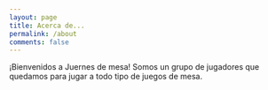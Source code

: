 ```yaml
---
layout: page
title: Acerca de...
permalink: /about
comments: false
---
```


¡Bienvenidos a Juernes de mesa! Somos un grupo de jugadores que quedamos para jugar a todo tipo de juegos de mesa. 
